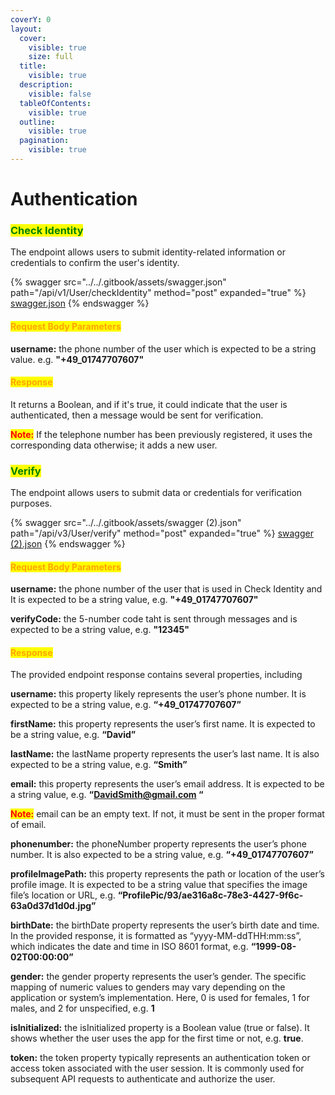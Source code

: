 ```yaml
---
coverY: 0
layout:
  cover:
    visible: true
    size: full
  title:
    visible: true
  description:
    visible: false
  tableOfContents:
    visible: true
  outline:
    visible: true
  pagination:
    visible: true
---
```


# Authentication

### <mark style="color:green;">**Check Identity**</mark>&#x20;

The endpoint allows users to submit identity-related information or credentials to confirm the user's identity.

{% swagger src="../../.gitbook/assets/swagger.json" path="/api/v1/User/checkIdentity" method="post" expanded="true" %}
[swagger.json](../../.gitbook/assets/swagger.json)
{% endswagger %}

#### <mark style="color:orange;">Request Body Parameters</mark>

**username:** the phone number of the user which is expected to be a string value. e.g. **"+49\_01747707607"**

#### <mark style="color:orange;">**Response**</mark>

It returns a Boolean, and if it's true, it could indicate that the user is authenticated, then a message would be sent for verification.

<mark style="color:red;">**Note:**</mark> If the telephone number has been previously registered, it uses the corresponding data otherwise; it adds a new user.



### <mark style="color:green;">**Verify**</mark>&#x20;

The endpoint allows users to submit data or credentials for verification purposes.

{% swagger src="../../.gitbook/assets/swagger (2).json" path="/api/v3/User/verify" method="post" expanded="true" %}
[swagger (2).json](<../../.gitbook/assets/swagger (2).json>)
{% endswagger %}

#### <mark style="color:orange;">Request Body Parameters</mark>

**username:** the phone number of the user that is used in Check Identity and It is expected to be a string value, e.g. **"+49\_01747707607"**

**verifyCode:**  the 5-number code taht is sent through messages and is expected to be a string value, e.g. **"12345"**

#### <mark style="color:orange;">**Response**</mark>

The provided endpoint response contains several properties, including

**username:** this property likely represents the user’s phone number. It is expected to be a string value, e.g. **“+49\_01747707607”**

**firstName:** this property represents the user’s first name. It is expected to be a string value, e.g. **“David”**

**lastName:** the lastName property represents the user’s last name. It is also expected to be a string value, e.g. **“Smith”**

**email:** this property represents the user’s email address. It is expected to be a string value, e.g. **“DavidSmith@gmail.com “**

<mark style="color:red;">**Note:**</mark> email can be an empty text. If not, it must be sent in the proper format of email.

**phonenumber:** the phoneNumber property represents the user’s phone number. It is also expected to be a string value, e.g. **“+49\_01747707607”**

**profileImagePath:** this property represents the path or location of the user’s profile image. It is expected to be a string value that specifies the image file’s location or URL, e.g. **“ProfilePic/93/ae316a8c-78e3-4427-9f6c-63a0d37d1d0d.jpg”**

**birthDate:** the birthDate property represents the user’s birth date and time. In the provided response, it is formatted as “yyyy-MM-ddTHH:mm:ss”, which indicates the date and time in ISO 8601 format, e.g. **“1999-08-02T00:00:00”**

**gender:** the gender property represents the user’s gender. The specific mapping of numeric values to genders may vary depending on the application or system’s implementation. Here, 0 is used for females, 1 for males, and 2 for unspecified, e.g. **1**

**isInitialized:** the isInitialized property is a Boolean value (true or false). It shows whether the user uses the app for the first time or not, e.g. **true**.

**token:** the token property typically represents an authentication token or access token associated with the user session. It is commonly used for subsequent API requests to authenticate and authorize the user.
